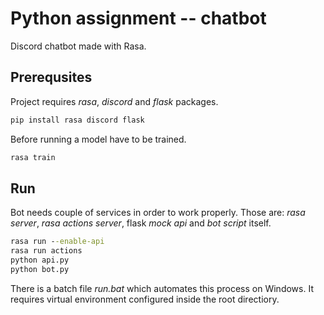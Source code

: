 # Python assignment -- chatbot

Discord chatbot made with Rasa.

## Prerequsites

Project requires *rasa*, *discord* and *flask* packages.

```cmd
pip install rasa discord flask
```

Before running a model have to be trained.

```cmd
rasa train
```

## Run

Bot needs couple of services in order to work properly. Those are: *rasa server*, *rasa actions server*, flask *mock api* and *bot script* itself.

```cmd
rasa run --enable-api
rasa run actions
python api.py
python bot.py
```

There is a batch file *run.bat* which automates this process on Windows. It requires virtual environment configured inside the root directiory. 
